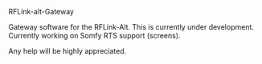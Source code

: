 RFLink-alt-Gateway

Gateway software for the RFLink-Alt.
This is currently under development.
Currently working on Somfy RTS support (screens).

Any help will be highly appreciated.
